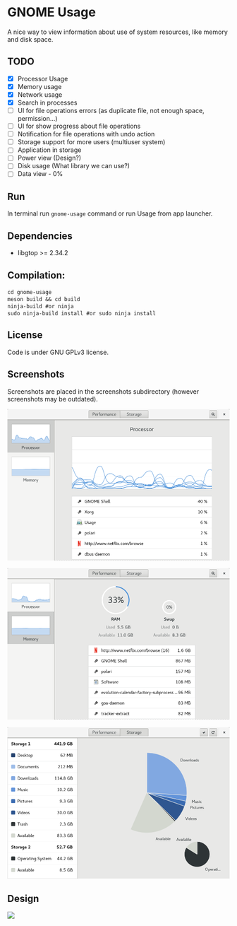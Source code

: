 # GNOME Usage

A nice way to view information about use of system resources, like memory and disk space.

## TODO
- [x] Processor Usage
- [x] Memory usage
- [x] Network usage
- [x] Search in processes 
- [ ] UI for file operations errors (as duplicate file, not enough space, permission...)
- [ ] UI for show progress about file operations
- [ ] Notification for file operations with undo action
- [ ] Storage support for more users (multiuser system)
- [ ] Application in storage 
- [ ] Power view (Design?)
- [ ] Disk usage (What library we can use?)
- [ ] Data view - 0%

## Run
In terminal run ```gnome-usage``` command or run Usage from app launcher.

## Dependencies
- libgtop >= 2.34.2

## Compilation:
```
cd gnome-usage
meson build && cd build
ninja-build #or ninja
sudo ninja-build install #or sudo ninja install
```

## License
Code is under GNU GPLv3 license.

## Screenshots
Screenshots are placed in the screenshots subdirectory (however screenshots may be outdated).

![Screenshot](screenshots/screenshot-performance-view.png?raw=true )

![Screenshot](screenshots/screenshot-performance-memory-view.png?raw=true )

![Screenshot](screenshots/screenshot-storage-view.png?raw=true )

## Design
<img src="https://raw.githubusercontent.com/gnome-design-team/gnome-mockups/master/usage/usage-storage.png">
